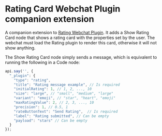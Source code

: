 # Rating Card Webchat Plugin companion extension

A companion extension to [Rating Webchat Plugin](https://github.com/Cognigy/WebchatPlugins/tree/master/plugins/rating). It adds a Show Rating Card node that shows a rating card with the properties set by the user. The webchat must load the Rating plugin to render this card, otherwise it will not show anything.

The Show Rating Card node simply sends a message, which is equivalent to running the following in a Code node:

```ts
api.say('', {
  "_plugin": {
    "type": "rating",
    "title": "Rating message example", // Is required
    "initialRating": 1, // 1, 2, ..., 10
    "size": "large", // "small", "medium", "large"
    "variant": "emoji", // "star", "heart", "emoji" 
    "maxRatingValue": 2, // 2, 3, ..., 10
    "precision": 1, // 0.5, 1
    "rateButtonText": "Send Rating",  // Is required
    "label": "Rating submitted", // Can be empty
    "payload": "stars" // Can be empty
  }
});
```